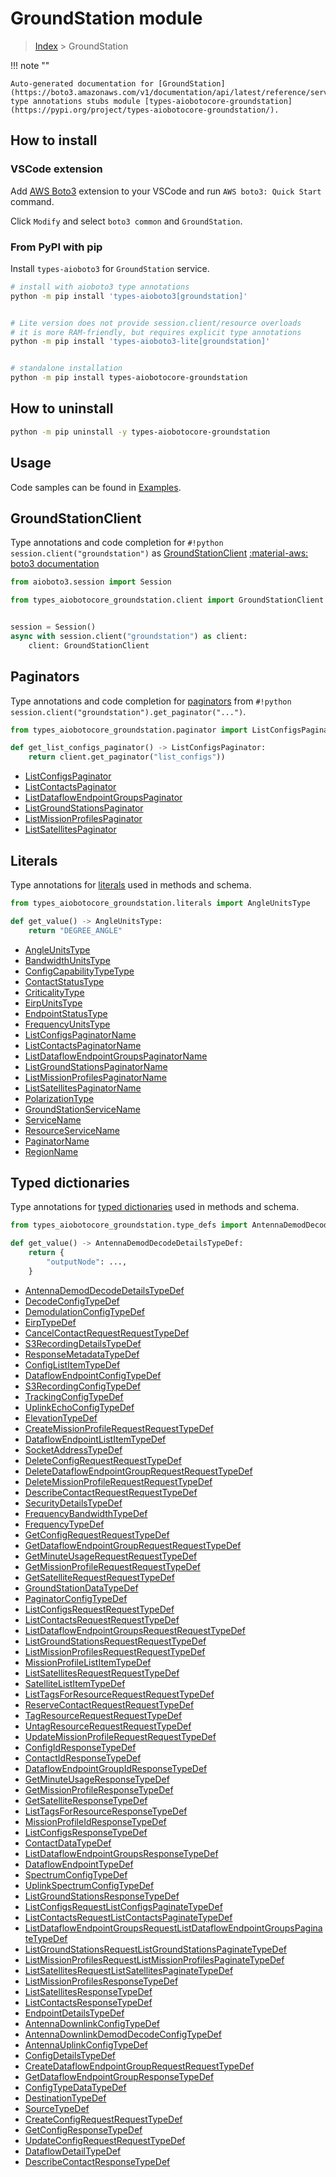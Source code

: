 # GroundStation module

> [Index](../README.md) > GroundStation


!!! note ""

    Auto-generated documentation for [GroundStation](https://boto3.amazonaws.com/v1/documentation/api/latest/reference/services/groundstation.html#GroundStation)
    type annotations stubs module [types-aiobotocore-groundstation](https://pypi.org/project/types-aiobotocore-groundstation/).

## How to install

### VSCode extension

Add [AWS Boto3](https://marketplace.visualstudio.com/items?itemName=Boto3typed.boto3-ide)
extension to your VSCode and run `AWS boto3: Quick Start` command.

Click `Modify` and select `boto3 common` and `GroundStation`.

### From PyPI with pip

Install `types-aioboto3` for `GroundStation` service.

```bash
# install with aioboto3 type annotations
python -m pip install 'types-aioboto3[groundstation]'


# Lite version does not provide session.client/resource overloads
# it is more RAM-friendly, but requires explicit type annotations
python -m pip install 'types-aioboto3-lite[groundstation]'


# standalone installation
python -m pip install types-aiobotocore-groundstation
```



## How to uninstall

```bash
python -m pip uninstall -y types-aiobotocore-groundstation
```

## Usage

Code samples can be found in [Examples](./usage.md).

## GroundStationClient

Type annotations and code completion for  `#!python session.client("groundstation")` as [GroundStationClient](./client.md)
[:material-aws: boto3 documentation](https://boto3.amazonaws.com/v1/documentation/api/latest/reference/services/groundstation.html#GroundStation.Client)

```python title="Usage example"
from aioboto3.session import Session

from types_aiobotocore_groundstation.client import GroundStationClient


session = Session()
async with session.client("groundstation") as client:
    client: GroundStationClient
```


## Paginators

Type annotations and code completion for
[paginators](./paginators.md)
from `#!python session.client("groundstation").get_paginator("...")`.

```python title="Usage example"
from types_aiobotocore_groundstation.paginator import ListConfigsPaginator

def get_list_configs_paginator() -> ListConfigsPaginator:
    return client.get_paginator("list_configs"))
```

- [ListConfigsPaginator](./paginators.md#listconfigspaginator)
- [ListContactsPaginator](./paginators.md#listcontactspaginator)
- [ListDataflowEndpointGroupsPaginator](./paginators.md#listdataflowendpointgroupspaginator)
- [ListGroundStationsPaginator](./paginators.md#listgroundstationspaginator)
- [ListMissionProfilesPaginator](./paginators.md#listmissionprofilespaginator)
- [ListSatellitesPaginator](./paginators.md#listsatellitespaginator)








## Literals

Type annotations for [literals](./literals.md) used in methods and schema.

```python title="Usage example"
from types_aiobotocore_groundstation.literals import AngleUnitsType

def get_value() -> AngleUnitsType:
    return "DEGREE_ANGLE"
```

- [AngleUnitsType](./literals.md#angleunitstype)
- [BandwidthUnitsType](./literals.md#bandwidthunitstype)
- [ConfigCapabilityTypeType](./literals.md#configcapabilitytypetype)
- [ContactStatusType](./literals.md#contactstatustype)
- [CriticalityType](./literals.md#criticalitytype)
- [EirpUnitsType](./literals.md#eirpunitstype)
- [EndpointStatusType](./literals.md#endpointstatustype)
- [FrequencyUnitsType](./literals.md#frequencyunitstype)
- [ListConfigsPaginatorName](./literals.md#listconfigspaginatorname)
- [ListContactsPaginatorName](./literals.md#listcontactspaginatorname)
- [ListDataflowEndpointGroupsPaginatorName](./literals.md#listdataflowendpointgroupspaginatorname)
- [ListGroundStationsPaginatorName](./literals.md#listgroundstationspaginatorname)
- [ListMissionProfilesPaginatorName](./literals.md#listmissionprofilespaginatorname)
- [ListSatellitesPaginatorName](./literals.md#listsatellitespaginatorname)
- [PolarizationType](./literals.md#polarizationtype)
- [GroundStationServiceName](./literals.md#groundstationservicename)
- [ServiceName](./literals.md#servicename)
- [ResourceServiceName](./literals.md#resourceservicename)
- [PaginatorName](./literals.md#paginatorname)
- [RegionName](./literals.md#regionname)




## Typed dictionaries

Type annotations for [typed dictionaries](./type_defs.md) used in methods and schema.

```python title="Usage example"
from types_aiobotocore_groundstation.type_defs import AntennaDemodDecodeDetailsTypeDef

def get_value() -> AntennaDemodDecodeDetailsTypeDef:
    return {
        "outputNode": ...,
    }
```

- [AntennaDemodDecodeDetailsTypeDef](./type_defs.md#antennademoddecodedetailstypedef)
- [DecodeConfigTypeDef](./type_defs.md#decodeconfigtypedef)
- [DemodulationConfigTypeDef](./type_defs.md#demodulationconfigtypedef)
- [EirpTypeDef](./type_defs.md#eirptypedef)
- [CancelContactRequestRequestTypeDef](./type_defs.md#cancelcontactrequestrequesttypedef)
- [S3RecordingDetailsTypeDef](./type_defs.md#s3recordingdetailstypedef)
- [ResponseMetadataTypeDef](./type_defs.md#responsemetadatatypedef)
- [ConfigListItemTypeDef](./type_defs.md#configlistitemtypedef)
- [DataflowEndpointConfigTypeDef](./type_defs.md#dataflowendpointconfigtypedef)
- [S3RecordingConfigTypeDef](./type_defs.md#s3recordingconfigtypedef)
- [TrackingConfigTypeDef](./type_defs.md#trackingconfigtypedef)
- [UplinkEchoConfigTypeDef](./type_defs.md#uplinkechoconfigtypedef)
- [ElevationTypeDef](./type_defs.md#elevationtypedef)
- [CreateMissionProfileRequestRequestTypeDef](./type_defs.md#createmissionprofilerequestrequesttypedef)
- [DataflowEndpointListItemTypeDef](./type_defs.md#dataflowendpointlistitemtypedef)
- [SocketAddressTypeDef](./type_defs.md#socketaddresstypedef)
- [DeleteConfigRequestRequestTypeDef](./type_defs.md#deleteconfigrequestrequesttypedef)
- [DeleteDataflowEndpointGroupRequestRequestTypeDef](./type_defs.md#deletedataflowendpointgrouprequestrequesttypedef)
- [DeleteMissionProfileRequestRequestTypeDef](./type_defs.md#deletemissionprofilerequestrequesttypedef)
- [DescribeContactRequestRequestTypeDef](./type_defs.md#describecontactrequestrequesttypedef)
- [SecurityDetailsTypeDef](./type_defs.md#securitydetailstypedef)
- [FrequencyBandwidthTypeDef](./type_defs.md#frequencybandwidthtypedef)
- [FrequencyTypeDef](./type_defs.md#frequencytypedef)
- [GetConfigRequestRequestTypeDef](./type_defs.md#getconfigrequestrequesttypedef)
- [GetDataflowEndpointGroupRequestRequestTypeDef](./type_defs.md#getdataflowendpointgrouprequestrequesttypedef)
- [GetMinuteUsageRequestRequestTypeDef](./type_defs.md#getminuteusagerequestrequesttypedef)
- [GetMissionProfileRequestRequestTypeDef](./type_defs.md#getmissionprofilerequestrequesttypedef)
- [GetSatelliteRequestRequestTypeDef](./type_defs.md#getsatelliterequestrequesttypedef)
- [GroundStationDataTypeDef](./type_defs.md#groundstationdatatypedef)
- [PaginatorConfigTypeDef](./type_defs.md#paginatorconfigtypedef)
- [ListConfigsRequestRequestTypeDef](./type_defs.md#listconfigsrequestrequesttypedef)
- [ListContactsRequestRequestTypeDef](./type_defs.md#listcontactsrequestrequesttypedef)
- [ListDataflowEndpointGroupsRequestRequestTypeDef](./type_defs.md#listdataflowendpointgroupsrequestrequesttypedef)
- [ListGroundStationsRequestRequestTypeDef](./type_defs.md#listgroundstationsrequestrequesttypedef)
- [ListMissionProfilesRequestRequestTypeDef](./type_defs.md#listmissionprofilesrequestrequesttypedef)
- [MissionProfileListItemTypeDef](./type_defs.md#missionprofilelistitemtypedef)
- [ListSatellitesRequestRequestTypeDef](./type_defs.md#listsatellitesrequestrequesttypedef)
- [SatelliteListItemTypeDef](./type_defs.md#satellitelistitemtypedef)
- [ListTagsForResourceRequestRequestTypeDef](./type_defs.md#listtagsforresourcerequestrequesttypedef)
- [ReserveContactRequestRequestTypeDef](./type_defs.md#reservecontactrequestrequesttypedef)
- [TagResourceRequestRequestTypeDef](./type_defs.md#tagresourcerequestrequesttypedef)
- [UntagResourceRequestRequestTypeDef](./type_defs.md#untagresourcerequestrequesttypedef)
- [UpdateMissionProfileRequestRequestTypeDef](./type_defs.md#updatemissionprofilerequestrequesttypedef)
- [ConfigIdResponseTypeDef](./type_defs.md#configidresponsetypedef)
- [ContactIdResponseTypeDef](./type_defs.md#contactidresponsetypedef)
- [DataflowEndpointGroupIdResponseTypeDef](./type_defs.md#dataflowendpointgroupidresponsetypedef)
- [GetMinuteUsageResponseTypeDef](./type_defs.md#getminuteusageresponsetypedef)
- [GetMissionProfileResponseTypeDef](./type_defs.md#getmissionprofileresponsetypedef)
- [GetSatelliteResponseTypeDef](./type_defs.md#getsatelliteresponsetypedef)
- [ListTagsForResourceResponseTypeDef](./type_defs.md#listtagsforresourceresponsetypedef)
- [MissionProfileIdResponseTypeDef](./type_defs.md#missionprofileidresponsetypedef)
- [ListConfigsResponseTypeDef](./type_defs.md#listconfigsresponsetypedef)
- [ContactDataTypeDef](./type_defs.md#contactdatatypedef)
- [ListDataflowEndpointGroupsResponseTypeDef](./type_defs.md#listdataflowendpointgroupsresponsetypedef)
- [DataflowEndpointTypeDef](./type_defs.md#dataflowendpointtypedef)
- [SpectrumConfigTypeDef](./type_defs.md#spectrumconfigtypedef)
- [UplinkSpectrumConfigTypeDef](./type_defs.md#uplinkspectrumconfigtypedef)
- [ListGroundStationsResponseTypeDef](./type_defs.md#listgroundstationsresponsetypedef)
- [ListConfigsRequestListConfigsPaginateTypeDef](./type_defs.md#listconfigsrequestlistconfigspaginatetypedef)
- [ListContactsRequestListContactsPaginateTypeDef](./type_defs.md#listcontactsrequestlistcontactspaginatetypedef)
- [ListDataflowEndpointGroupsRequestListDataflowEndpointGroupsPaginateTypeDef](./type_defs.md#listdataflowendpointgroupsrequestlistdataflowendpointgroupspaginatetypedef)
- [ListGroundStationsRequestListGroundStationsPaginateTypeDef](./type_defs.md#listgroundstationsrequestlistgroundstationspaginatetypedef)
- [ListMissionProfilesRequestListMissionProfilesPaginateTypeDef](./type_defs.md#listmissionprofilesrequestlistmissionprofilespaginatetypedef)
- [ListSatellitesRequestListSatellitesPaginateTypeDef](./type_defs.md#listsatellitesrequestlistsatellitespaginatetypedef)
- [ListMissionProfilesResponseTypeDef](./type_defs.md#listmissionprofilesresponsetypedef)
- [ListSatellitesResponseTypeDef](./type_defs.md#listsatellitesresponsetypedef)
- [ListContactsResponseTypeDef](./type_defs.md#listcontactsresponsetypedef)
- [EndpointDetailsTypeDef](./type_defs.md#endpointdetailstypedef)
- [AntennaDownlinkConfigTypeDef](./type_defs.md#antennadownlinkconfigtypedef)
- [AntennaDownlinkDemodDecodeConfigTypeDef](./type_defs.md#antennadownlinkdemoddecodeconfigtypedef)
- [AntennaUplinkConfigTypeDef](./type_defs.md#antennauplinkconfigtypedef)
- [ConfigDetailsTypeDef](./type_defs.md#configdetailstypedef)
- [CreateDataflowEndpointGroupRequestRequestTypeDef](./type_defs.md#createdataflowendpointgrouprequestrequesttypedef)
- [GetDataflowEndpointGroupResponseTypeDef](./type_defs.md#getdataflowendpointgroupresponsetypedef)
- [ConfigTypeDataTypeDef](./type_defs.md#configtypedatatypedef)
- [DestinationTypeDef](./type_defs.md#destinationtypedef)
- [SourceTypeDef](./type_defs.md#sourcetypedef)
- [CreateConfigRequestRequestTypeDef](./type_defs.md#createconfigrequestrequesttypedef)
- [GetConfigResponseTypeDef](./type_defs.md#getconfigresponsetypedef)
- [UpdateConfigRequestRequestTypeDef](./type_defs.md#updateconfigrequestrequesttypedef)
- [DataflowDetailTypeDef](./type_defs.md#dataflowdetailtypedef)
- [DescribeContactResponseTypeDef](./type_defs.md#describecontactresponsetypedef)

